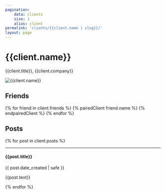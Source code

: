 ```yaml
---
pagination:
    data: clients
    size: 1
    alias: client
permalink: 'clients/{{client.name | slug}}/'
layout: page
---
```


<h1 class="mt-0">{{client.name}}</h1>
<p>{{client.title}}, <span class="font-weight-bold text-secondary">{{client.company}}</span></p>

<img src="{{client.profile_photo}}" class="w-50 d-block mb-3" alt="{{client.name}}">

<h2 class="mb-0">Friends</h2>

<p class="mt-1"> 
{% for friend in client.friends %}
<!-- {% clientTag friend.name %} -->
{% pairedClient friend.name %}
<i class="fas fa-heart text-danger mr-1"></i>
{% endpairedClient %}
{% endfor %}
</p>

<h2 class="mb-0">Posts</h2>

{% for post in client.posts %}

---

#### {{post.title}}

<time class="item-date small d-block text-muted mb-2"
  datetime="{{ course.date | safe }}">{{ post.date_created | safe }}</time>

<p>{{post.text}}</p>

{% endfor %}
